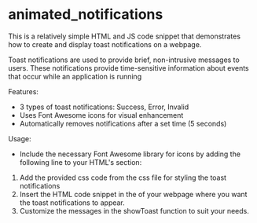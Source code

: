 # animated_notifications

This is a relatively simple HTML and JS code snippet that demonstrates how to create and display toast notifications on a webpage. 

Toast notifications are used to provide brief, non-intrusive messages to users. These notifications provide time-sensitive information about events that occur while an application is running

Features:

- 3 types of toast notifications: Success, Error, Invalid
- Uses Font Awesome icons for visual enhancement
- Automatically removes notifications after a set time (5 seconds)

Usage:

- Include the necessary Font Awesome library for icons by adding the following line to your HTML's <head> section:
<link rel="stylesheet" href="https://kit.fontawesome.com/309c193369.js" crossorigin="anonymous">

1. Add the provided css code from the css file for styling the toast notifications
2. Insert the HTML code snippet in the <body> of your webpage where you want the toast notifications to appear.
3. Customize the messages in the showToast function to suit your needs.
